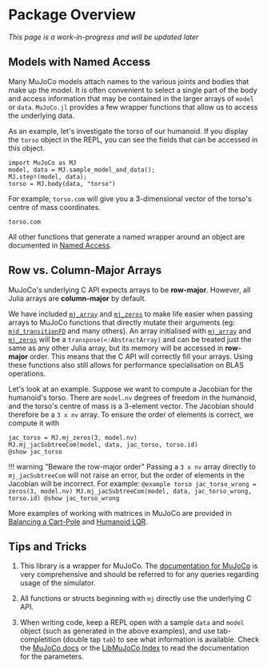 # Package Overview

*This page is a work-in-progress and will be updated later*

## Models with Named Access

Many MuJoCo models attach names to the various joints and bodies that make up the model. It is often convenient to select a single part of the body and access information that may be contained in the larger arrays of `model` or `data`. `MuJoCo.jl` provides a few wrapper functions that allow us to access the underlying data.

As an example, let's investigate the torso of our humanoid. If you display the `torso` object in the REPL, you can see the fields that can be accessed in this object.
```@example torso
import MuJoCo as MJ
model, data = MJ.sample_model_and_data();
MJ.step!(model, data);
torso = MJ.body(data, "torso")
```
For example, `torso.com` will give you a 3-dimensional vector of the torso's centre of mass coordinates. 
```@example torso
torso.com
```
All other functions that generate a named wrapper around an object are documented in [Named Access](@ref).

## Row vs. Column-Major Arrays

MuJoCo's underlying C API expects arrays to be **row-major**. However, all Julia arrays are **column-major** by default. 

We have included [`mj_array`](@ref) and [`mj_zeros`](@ref) to make life easier when passing arrays to MuJoCo functions that directly mutate their arguments (eg: [`mjd_transitionFD`](@ref) and many others). An array initialised with [`mj_array`](@ref) and [`mj_zeros`](@ref) will be a `transpose(<:AbstractArray)` and can be treated just the same as any other Julia array, but its memory will be accessed in **row-major** order. This means that the C API will correctly fill your arrays. Using these functions also still allows for performance specialisation on BLAS operations. 

Let's look at an example. Suppose we want to compute a Jacobian for the humanoid's torso. There are `model.nv` degrees of freedom in the humanoid, and the torso's centre of mass is a 3-element vector. The Jacobian should therefore be a `3 x nv` array. To ensure the order of elements is correct, we compute it with
```@example torso
jac_torso = MJ.mj_zeros(3, model.nv)
MJ.mj_jacSubtreeCom(model, data, jac_torso, torso.id)
@show jac_torso
```

!!! warning "Beware the row-major order"
    Passing a `3 x nv` array directly to `mj_jacSubtreeCom` will not raise an error, but the order of elements in the Jacobian will be incorrect. For example:
    ```@example torso
    jac_torso_wrong = zeros(3, model.nv)
    MJ.mj_jacSubtreeCom(model, data, jac_torso_wrong, torso.id)
    @show jac_torso_wrong
    ```

More examples of working with matrices in MuJoCo are provided in [Balancing a Cart-Pole](@ref) and [Humanoid LQR](@ref).

## Tips and Tricks

1. This library is a wrapper for MuJoCo. The [documentation for MuJoCo](https://mujoco.readthedocs.io/en/stable/overview.html) is very comprehensive and should be referred to for any queries regarding usage of the simulator.

2. All functions or structs beginning with `mj` directly use the underlying C API.

3. When writing code, keep a REPL open with a sample `data` and `model` object (such as generated in the above examples), and use tab-completition (double tap `tab`) to see what information is available. Check the [MuJoCo docs](https://mujoco.readthedocs.io/en/stable/overview.html) or the [LibMuJoCo Index](@ref) to read the documentation for the parameters.

